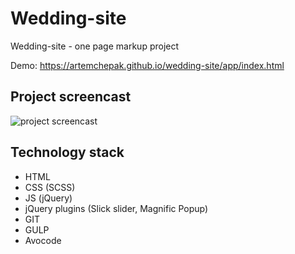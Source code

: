 # Wedding-site

Wedding-site - one page markup project

Demo: https://artemchepak.github.io/wedding-site/app/index.html

## Project screencast

![project screencast](/wedding-screencast.gif)

## Technology stack  

 - HTML
 - CSS (SCSS)
 - JS (jQuery)
 - jQuery plugins (Slick slider, Magnific Popup)
 - GIT
 - GULP
 - Avocode
